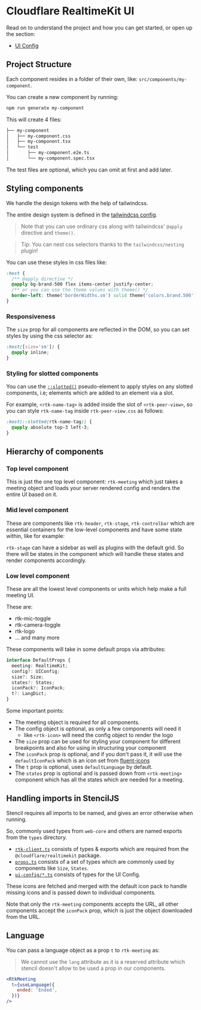 # Cloudflare RealtimeKit UI

Read on to understand the project and how you can get started, or open up the section:

- [UI Config](./config.md)

## Project Structure

Each component resides in a folder of their own, like: `src/components/my-component`.

You can create a new component by running:

```sh
npm run generate my-component
```

This will create 4 files:

```sh
├── my-component
│   ├── my-component.css
│   ├── my-component.tsx
│   └── test
│       ├── my-component.e2e.ts
│       └── my-component.spec.tsx
```

The test files are optional, which you can omit at first and add later.

## Styling components

We handle the design tokens with the help of tailwindcss.

The entire design system is defined in the [tailwindcss config](../tailwind.config.js).

> Note that you can use ordinary css along with tailwindcss' `@apply` directive and `theme()`.

> Tip: You can nest css selectors thanks to the `tailwindcss/nesting` plugin!

You can use these styles in css files like:

```css
:host {
  /** @apply directive */
  @apply bg-brand-500 flex items-center justify-center;
  /** or you can use the theme values with theme() */
  border-left: theme('borderWidths.sm') solid theme('colors.brand.500');
}
```

### Responsiveness

The `size` prop for all components are reflected in the DOM, so you can set styles by using the css selector as:

```css
:host([size='sm']) {
  @apply inline;
}
```

### Styling for slotted components

You can use the [`::slotted()`](https://developer.mozilla.org/en-US/docs/Web/CSS/::slotted) pseudo-element to apply styles on any slotted components, i.e; elements which are added to an element via a slot.

For example, `<rtk-name-tag>` is added inside the slot of `<rtk-peer-view>`, so you can style `rtk-name-tag` inside `rtk-peer-view.css` as follows:

```css
:host(::slotted(rtk-name-tag)) {
  @apply absolute top-3 left-3;
}
```

## Hierarchy of components

### Top level component

This is just the one top level component: `rtk-meeting` which just takes a meeting object and loads your server rendered config and renders the entire UI based on it.

### Mid level component

These are components like `rtk-header`, `rtk-stage`, `rtk-controlbar` which are essential containers for the low-level components and have some state within, like for example:

`rtk-stage` can have a sidebar as well as plugins with the default grid. So there will be states in the component which will handle these states and render components accordingly.

### Low level component

These are all the lowest level components or units which help make a full meeting UI.

These are:

- rtk-mic-toggle
- rtk-camera-toggle
- rtk-logo
- ... and many more

These components will take in some default props via attributes:

```ts
interface DefaultProps {
  meeting: RealtimeKit;
  config?: UIConfig;
  size?: Size;
  states?: States;
  iconPack?: IconPack;
  t?: LangDict;
}
```

Some important points:

- The meeting object is required for all components.
- The config object is optional, as only a few components will need it
  - like `<rtk-icon>` will need the config object to render the logo
- The `size` prop can be used for styling your component for different breakpoints and also for using in structuring your component
- The `iconPack` prop is optional, and if you don't pass it, it will use the `defaultIconPack` which is an icon set from [fluent-icons](https://fluenticons.co/outlined/)
- The `t` prop is optional, uses `defaultLanguage` by default.
- The `states` prop is optional and is passed down from `<rtk-meeting>` component which has all the states which are needed for a meeting.

## Handling imports in StencilJS

Stencil requires all imports to be named, and gives an error otherwise when running.

So, commonly used types from `web-core` and others are named exports from the `types` directory.

- [`rtk-client.ts`](../src/types/rtk-client.ts) consists of types & exports which are required from the `@cloudflare/realtimekit` package.
- [`props.ts`](../src/types/props.ts) consists of a set of types which are commonly used by components like `Size`, `States`.
- [`ui-config/*.ts`](../src/types/ui-config) consists of types for the UI Config.

These icons are fetched and merged with the default icon pack to handle missing icons and is passed down to individual components.

Note that only the `rtk-meeting` components accepts the URL, all other components accept the `iconPack` prop, which is just the object downloaded from the URL.

## Language

You can pass a language object as a prop `t` to `rtk-meeting` as:

> We cannot use the `lang` attribute as it is a reserved attribute which stencil doesn't allow to be used a prop in our components.

```jsx
<RtkMeeting
  t={useLanguage({
    ended: 'Ended',
  })}
/>
```
